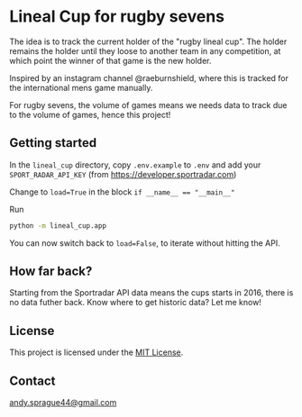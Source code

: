 
# Lineal Cup for rugby sevens

The idea is to track the current holder of the "rugby lineal cup". The holder remains the holder until they loose to another team in any competition, at which point the winner of that game is the new holder.

Inspired by an instagram channel @raeburnshield, where this is tracked for the international mens game manually. 

For rugby sevens, the volume of games means we needs data to track due to the volume of games, hence this project!

## Getting started

In the `lineal_cup` directory, copy `.env.example` to `.env` and add your `SPORT_RADAR_API_KEY` (from <https://developer.sportradar.com>)

Change to `load=True` in the block `if __name__ == "__main__"`

Run
```sh
python -m lineal_cup.app
```

You can now switch back to `load=False`, to iterate without hitting the API.


## How far back?

Starting from the Sportradar API data means the cups starts in 2016, there is no data futher back. Know where to get historic data? Let me know!

## License

This project is licensed under the [MIT License](https://opensource.org/licenses/MIT).

## Contact

<andy.sprague44@gmail.com>
